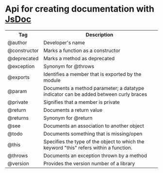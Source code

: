 # Api for creating documentation with [JsDoc](https://github.com/jsdoc3/jsdoc)

<table>
    <tr>
        <th>Tag</th>
        <th>Description</th>
    </tr>
    <tr>
        <td>@author</td>
        <td>Developer's name</td>
    </tr>
    <tr>
        <td>@constructor</td>
        <td>Marks a function as a constructor</td>
    </tr>
    <tr>
        <td>@deprecated</td>
        <td>Marks a method as deprecated</td>
    </tr>
    <tr>
        <td>@exception</td>
        <td>Synonym for @throws</td>
    </tr>
    <tr>
        <td>@exports</td>
        <td>Identifies a member that is exported by the module</td>
    </tr>
    <tr>
        <td>@param</td>
        <td>Documents a method parameter; a datatype indicator can be added between curly braces</td>
    </tr>
    <tr>
        <td>@private</td>
        <td>Signifies that a member is private</td>
    </tr>
    <tr>
        <td>@return</td>
        <td>Documents a return value</td>
    </tr>
    <tr>
        <td>@returns</td>
        <td>Synonym for @return</td>
    </tr>
    <tr>
        <td>@see</td>
        <td>Documents an association to another object</td>
    </tr>
    <tr>
        <td>@todo</td>
        <td>Documents something that is missing/open</td>
    </tr>
    <tr>
        <td>@this</td>
        <td>Specifies the type of the object to which the keyword "this" refers within a function.</td>
    </tr>
    <tr>
        <td>@throws</td>
        <td>Documents an exception thrown by a method</td>
    </tr>
    <tr>
        <td>@version</td>
        <td>Provides the version number of a library</td>
    </tr>
</table>